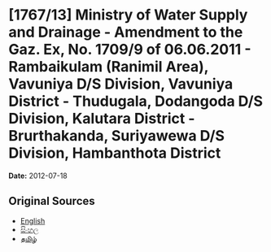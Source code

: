 # [1767/13] Ministry of Water Supply and Drainage - Amendment to the Gaz. Ex, No. 1709/9 of 06.06.2011 - Rambaikulam (Ranimil Area),  Vavuniya D/S Division, Vavuniya District - Thudugala,  Dodangoda D/S Division, Kalutara District - Brurthakanda,  Suriyawewa D/S Division, Hambanthota District

**Date:** 2012-07-18

## Original Sources

- [English](https://documents.gov.lk/view/extra-gazettes/2012/7/1767-13_E.pdf)
- [සිංහල](https://documents.gov.lk/view/extra-gazettes/2012/7/1767-13_S.pdf)
- [தமிழ்](https://documents.gov.lk/view/extra-gazettes/2012/7/1767-13_T.pdf)
